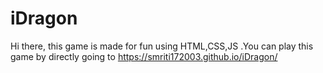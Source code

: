 # iDragon
Hi there, this game is made for fun using HTML,CSS,JS .You can play this game by directly going to https://smriti172003.github.io/iDragon/
